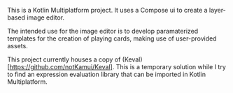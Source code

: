 This is a Kotlin Multiplatform project. It uses a Compose ui to create a layer-based image editor.

The intended use for the image editor is to develop paramaterized templates for the creation of playing cards, making use of user-provided assets.

This project currently houses a copy of (Keval)[https://github.com/notKamui/Keval]. This is a temporary solution while I try to find an expression evaluation library that can be imported in Kotlin Multiplatform.

